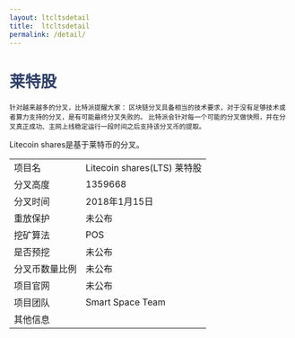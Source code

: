 ```yaml
---
layout: ltcltsdetail
title:  ltcltsdetail
permalink: /detail/
---
```

<h1 style="color: #2F416A">莱特股</h1>
<small>针对越来越多的分叉，比特派提醒大家：
       区块链分叉具备相当的技术要求，对于没有足够技术或者算力支持的分叉，是有可能最终分叉失败的。
       比特派会针对每一个可能的分叉做快照，并在分叉真正成功、主网上线稳定运行一段时间之后支持该分叉币的提取。
</small>
<p>Litecoin shares是基于莱特币的分叉。
</p>
<table class="center">
  <tbody>
    <tr>
        <td class="tablehalf">项目名</td>
        <td class="tablehalf">Litecoin shares(LTS) 莱特股</td>
    </tr>
    <tr>
        <td>分叉高度</td>
        <td>1359668</td>
    </tr>
    <tr>
        <td>分叉时间</td>
        <td>2018年1月15日</td>
    </tr>
    <tr>
        <td>重放保护</td>
        <td>未公布</td>
    </tr>
    <tr>
        <td>挖矿算法</td>
        <td>POS</td>
    </tr>
    <tr>
        <td>是否预挖</td>
        <td>未公布</td>
    </tr>
    <tr>
        <td>分叉币数量比例</td>
        <td>未公布</td>
    </tr>
    <tr>
        <td>项目官网</td>
        <td>未公布</td>
    </tr>
    <tr>
        <td>项目团队</td>
        <td>Smart Space Team</td>
    </tr>
    <tr>
        <td>其他信息</td>
        <td></td>
    </tr>
  </tbody>
</table>